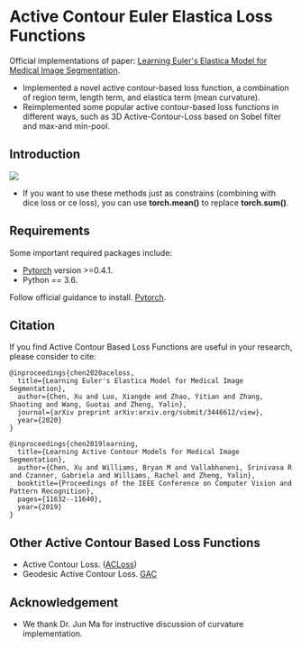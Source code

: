 # Active Contour Euler Elastica Loss Functions
Official implementations of paper: [Learning Euler's Elastica Model for Medical Image Segmentation](https://arxiv.org/submit/3446612/view).
* Implemented a novel active contour-based loss function, a combination of region term, length term, and elastica term (mean curvature).
* Reimplemented some popular active contour-based loss functions in different ways, such as 3D Active-Contour-Loss based on Sobel filter and max-and min-pool.

## Introduction
![](https://github.com/Luoxd1996/Active_Contour_Euler_Elastica_Loss/blob/main/ACELoss_pipeline.png) 

* If you want to use these methods just as constrains (combining with dice loss or ce loss), you can use **torch.mean()** to replace **torch.sum()**.

## Requirements
Some important required packages include:
* [Pytorch][torch_link] version >=0.4.1.
* Python == 3.6.

Follow official guidance to install. [Pytorch][torch_link].

[torch_link]:https://pytorch.org/

## Citation
If you find Active Contour Based Loss Functions are useful in your research, please consider to cite:

	@inproceedings{chen2020aceloss,
	  title={Learning Euler's Elastica Model for Medical Image Segmentation},
	  author={Chen, Xu and Luo, Xiangde and Zhao, Yitian and Zhang, Shaoting and Wang, Guotai and Zheng, Yalin},
	  journal={arXiv preprint arXiv:arxiv.org/submit/3446612/view},
	  year={2020}
	}

	@inproceedings{chen2019learning,
	  title={Learning Active Contour Models for Medical Image Segmentation},
	  author={Chen, Xu and Williams, Bryan M and Vallabhaneni, Srinivasa R and Czanner, Gabriela and Williams, Rachel and Zheng, Yalin},
	  booktitle={Proceedings of the IEEE Conference on Computer Vision and Pattern Recognition},
	  pages={11632--11640},
	  year={2019}
	}

## Other Active Contour Based Loss Functions
* Active Contour Loss. ([ACLoss](https://github.com/xuuuuuuchen/Active-Contour-Loss))
* Geodesic Active Contour Loss. [GAC](https://ieeexplore.ieee.org/document/9187860)

## Acknowledgement
* We thank Dr. Jun Ma for instructive discussion of curvature implementation.
